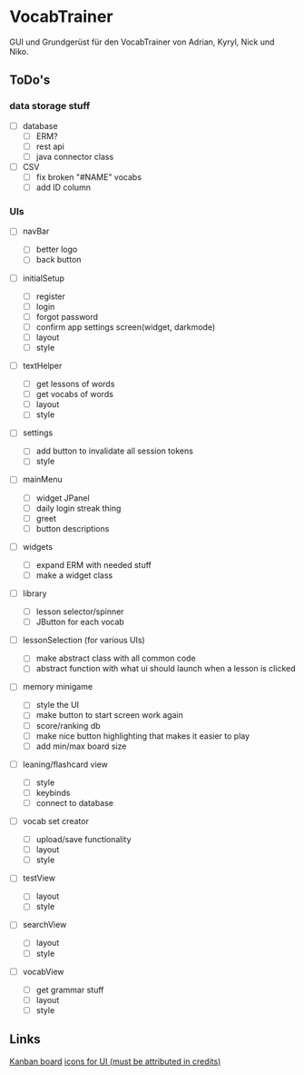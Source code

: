 # VocabTrainer

GUI und Grundgerüst für den VocabTrainer von Adrian, Kyryl, Nick und Niko.

## ToDo's

### data storage stuff

- [ ] database
  - [ ] ERM?
  - [ ] rest api
  - [ ] java connector class
- [ ] CSV
  - [ ] fix broken "#NAME" vocabs
  - [ ] add ID column

### UIs

- [ ] navBar

  - [ ] better logo
  - [ ] back button
- [ ] initialSetup

  - [ ] register
  - [ ] login
  - [ ] forgot password
  - [ ] confirm app settings screen(widget, darkmode)
  - [ ] layout
  - [ ] style
- [ ] textHelper

  - [ ] get lessons of words
  - [ ] get vocabs of words
  - [ ] layout
  - [ ] style
- [ ] settings

  - [ ] add button to invalidate all session tokens
  - [ ] style
- [ ] mainMenu

  - [ ] widget JPanel
  - [ ] daily login streak thing
  - [ ] greet
  - [ ] button descriptions
- [ ] widgets

  - [ ] expand ERM with needed stuff
  - [ ] make a widget class
- [ ] library

  - [ ] lesson selector/spinner
  - [ ] JButton for each vocab
- [ ] lessonSelection (for various UIs)

  - [ ] make abstract class with all common code
  - [ ] abstract function with what ui should launch when a lesson is clicked
- [ ] memory minigame

  - [ ] style the UI
  - [ ] make button to start screen work again
  - [ ] score/ranking db
  - [ ] make nice button highlighting that makes it easier to play
  - [ ] add min/max board size
- [ ] leaning/flashcard view

  - [ ] style
  - [ ] keybinds
  - [ ] connect to database
- [ ] vocab set creator

  - [ ] upload/save functionality
  - [ ] layout
  - [ ] style
- [ ] testView

  - [ ] layout
  - [ ] style
- [ ] searchView

  - [ ] layout
  - [ ] style
- [ ] vocabView

  - [ ] get grammar stuff
  - [ ] layout
  - [ ] style

## Links

[Kanban board](https://cryptpad.fr/kanban/#/2/kanban/edit/HfTW0JeJGJI0bK9wPWr8tnY4/)
[icons for UI (must be attributed in credits)](https://www.flaticon.com/search?word=learning&color=black)
